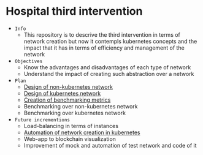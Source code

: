 # Hospital third intervention
- `Info`
  - This repository is to descrive the third intervention in terms of network creation but now it contempls kubernetes concepts and the impact that it has in terms of efficiency and management of the network
- `Objectives`
  - Know the advantages and disadvantages of each type of network
  - Understand the impact of creating such abstraction over a network
- `Plan`
  - [Design of non-kubernetes network](./Design/Kubernetes/readme.md)
  - [Design of kubernetes network](./Design/Non-kubernetes/readme.md)
  - [Creation of benchmarking metrics](./Metrics/readme.md)
  - Benchmarking over non-kubernetes network
  - Benchmarking over kubernetes network
- `Future incrementions`
  - Load-balancing in terms of instances
  - [Automation of network creation in kubernetes](./Future-incrementations/kubernetes-automation-deployment/readme.md) 
  - Web-app to blockchain visualization
  - Improvement of mock and automation of test network and code of it